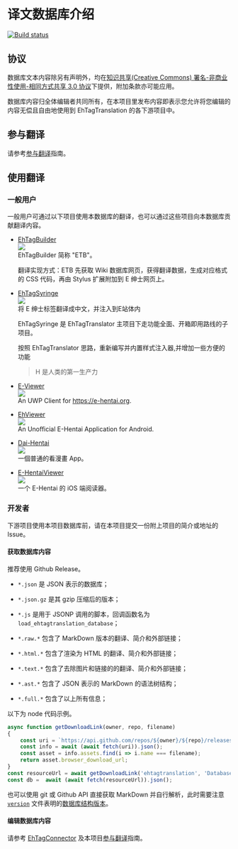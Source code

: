 译文数据库介绍 
==================

[![Build status](https://ci.appveyor.com/api/projects/status/wvvq1lfio5qo3ejo?svg=true)](https://ci.appveyor.com/project/EhTagApi-Bot/database)

## 协议

数据库文本内容除另有声明外，均在[知识共享(Creative Commons) 署名-非商业性使用-相同方式共享 3.0 协议](LICENSE.md)下提供，附加条款亦可能应用。

数据库内容归全体编辑者共同所有，在本项目里发布内容即表示您允许将您编辑的内容无偿且自由地使用到 EhTagTranslation 的各下游项目中。

## 参与翻译

请参考[参与翻译](CONTRIBUTING.md)指南。

## 使用翻译

### 一般用户

一般用户可通过以下项目使用本数据库的翻译，也可以通过这些项目向本数据库贡献翻译内容。

* [EhTagBuilder](https://github.com/Mapaler/EhTagTranslator/wiki/EhTagBuilder)  
  ![][plat-web]  
  EhTagBuilder 简称 "ETB"。

  翻译实现方式：ETB 先获取 Wiki 数据库网页，获得翻译数据，生成对应格式的 CSS 代码，再由 Stylus 扩展附加到 E 绅士网页上。

* [EhTagSyringe](https://github.com/Mapaler/EhTagTranslator/wiki/EhTagSyringe)  
  ![][plat-web]  
  将 E 绅士标签翻译成中文，并注入到E站体内

  EhTagSyringe 是 EhTagTranslator 主项目下走功能全面、开箱即用路线的子项目。

  按照 EhTagTranslator 思路，重新编写并内置样式注入器,并增加一些方便的功能

  >  H 是人类的第一生产力

* [E-Viewer](https://github.com/OpportunityLiu/E-Viewer)  
  ![][plat-uwp]  
  An UWP Client for <https://e-hentai.org>.

* [EhViewer](https://github.com/seven332/EhViewer)  
  ![][plat-android]  
  An Unofficial E-Hentai Application for Android.

* [Dai-Hentai](https://github.com/DaidoujiChen/Dai-Hentai)  
  ![][plat-ios]  
  一個普通的看漫畫 App。
  
* [E-HentaiViewer](https://github.com/kayanouriko/E-HentaiViewer)  
  ![][plat-ios]  
  一个 E-Hentai 的 iOS 端阅读器。
  
### 开发者

下游项目使用本项目数据库前，请在本项目提交一份附上项目的简介或地址的 Issue。

#### 获取数据库内容

推荐使用 Github Release。

- `*.json` 是 JSON 表示的数据库；
- `*.json.gz` 是其 gzip 压缩后的版本；
- `*.js` 是用于 JSONP 调用的脚本，回调函数名为 `load_ehtagtranslation_database`；

- `*.raw.*` 包含了 MarkDown 版本的翻译、简介和外部链接；
- `*.html.*` 包含了渲染为 HTML 的翻译、简介和外部链接；
- `*.text.*` 包含了去除图片和链接的的翻译、简介和外部链接；
- `*.ast.*` 包含了 JSON 表示的 MarkDown 的语法树结构；
- `*.full.*` 包含了以上所有信息；

以下为 node 代码示例。
``` js
async function getDownloadLink(owner, repo, filename)
{
    const uri = `https://api.github.com/repos/${owner}/${repo}/releases/latest`;
    const info = await (await fetch(uri)).json();
    const asset = info.assets.find(i => i.name === filename);
    return asset.browser_download_url;
}
const resourceUrl = await getDownloadLink('ehtagtranslation', 'Database', 'db.html.json');
const db =  await (await fetch(resourceUrl)).json();
```

也可以使用 git 或 Github API 直接获取 MarkDown 并自行解析，此时需要注意 [`version`](version) 文件表明的[数据库结构版本](database-version-info.md)。

#### 编辑数据库内容

请参考 [EhTagConnector](https://github.com/ehtagtranslation/EhTagConnector) 及本项目[参与翻译](CONTRIBUTING.md)指南。

[plat-web]: https://img.shields.io/badge/platform-web-red.svg
[plat-ios]: https://img.shields.io/badge/platform-iOS-lightgrey.svg
[plat-uwp]: https://img.shields.io/badge/platform-UWP-blue.svg
[plat-android]: https://img.shields.io/badge/platform-Android-brightgreen.svg
